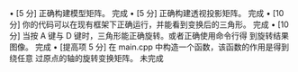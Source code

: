 • [5 分] 正确构建模型矩阵。 完成
• [5 分] 正确构建透视投影矩阵。 完成
• [10 分] 你的代码可以在现有框架下正确运行，并能看到变换后的三角形。    完成
• [10 分] 当按 A 键与 D 键时，三角形能正确旋转。或者正确使用命令行得 到旋转结果图像。   完成
• [提高项 5 分] 在 main.cpp 中构造一个函数，该函数的作用是得到绕任意 过原点的轴的旋转变换矩阵。 未完成
